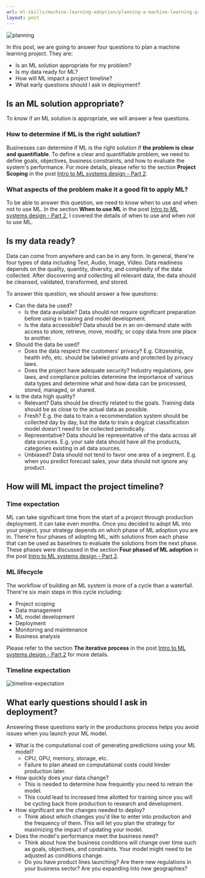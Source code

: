 ```yaml
---
url: ml-skills/machine-learning-adoption/planning-a-machine-learning-project
layout: post
---
```


![planning][planning]

In this post, we are going to answer four questions to plan a machine learning project. They are:

- Is an ML solution appropriate for my problem?
- Is my data ready for ML?
- How will ML impact a project timeline?
- What early questions should I ask in deployment?

## Is an ML solution appropriate?

To know if an ML solution is appropriate, we will answer a few questions.

### How to determine if ML is the right solution?

Businesses can determine if ML is the right solution if **the problem is clear and quantifiable**. To define a clear and quantifiable problem, we need to define goals, objectives, business constraints, and how to evaluate the system's performance. For more details, please refer to the section **Project Scoping** in the post [Intro to ML systems design - Part 2](https://aiengineer.net/ml-skills/machine-learning-systems-design/intro-to-ml-systems-design-part-2/).

### What aspects of the problem make it a good fit to apply ML?

To be able to answer this question, we need to know when to use and when not to use ML. In the section **When to use ML** in the post [Intro to ML systems design - Part 2](https://aiengineer.net/ml-skills/machine-learning-systems-design/intro-to-ml-systems-design-part-2/), I covered the details of when to use and when not to use ML.

## Is my data ready?

Data can come from anywhere and can be in any form. In general, there're four types of data including Text, Audio, Image, Video. Data readiness depends on the quality, quantity, diversity, and complexity of the data collected. After discovering and collecting all relevant data, the data should be cleansed, validated, transformed, and stored.

To answer this question, we should answer a few questions:

- Can the data be used?
  - Is the data available? Data should not require significant preparation before using in training and model development.
  - Is the data accessible? Data should be in an on-demand state with access to store, retrieve, move, modify, or copy data from one place to another.
- Should the data be used?
  - Does the data respect the customers' privacy? E.g. Citizenship, health info, etc. should be labeled private and protected by privacy laws.
  - Does the project have adequate security? Industry regulations, gov laws, and compliance policies determine the importance of various data types and determine what and how data can be processed, stored, managed, or shared.
- Is the data high quality?
  - Relevant? Data should be directly related to the goals. Training data should be as close to the actual data as possible.
  - Fresh? E.g. the data to train a recommendation system should be collected day by day, but the data to train a dog/cat classification model doesn't need to be collected periodically.
  - Representative? Data should be representative of the data across all data sources. E.g. your sale data should have all the products, categories existing in all data sources.
  - Unbiased? Data should not tend to favor one area of a segment. E.g. when you predict forecast sales, your data should not ignore any product.

## How will ML impact the project timeline?

### Time expectation

ML can take significant time from the start of a project through production deployment. It can take even months. Once you decided to adopt ML into your project, your strategy depends on which phase of ML adoption you are in. There're four phases of adopting ML, with solutions from each phase that can be used as baselines to evaluate the solutions from the next phase. These phases were discussed in the section **Four phased of ML adoption** in the post [Intro to ML systems design - Part 2](https://aiengineer.net/ml-skills/machine-learning-systems-design/intro-to-ml-systems-design-part-2/).

### ML lifecycle

The workflow of building an ML system is more of a cycle than a waterfall. There're six main steps in this cycle including:

- Project scoping
- Data management
- ML model development
- Deployment
- Monitoring and maintenance
- Business analysis

Please refer to the section **The iterative process** in the post [Intro to ML systems design - Part 2](https://aiengineer.net/ml-skills/machine-learning-systems-design/intro-to-ml-systems-design-part-2/) for more details.

### Timeline expectation

![timeline-expectation][timeline-expectation]

## What early questions should I ask in deployment?

Answering these questions early in the productions process helps you avoid issues when you launch your ML model.

- What is the computational cost of generating predictions using your ML model?
  - CPU, GPU, memory, storage, etc.
  - Failure to plan ahead on computational costs could hinder production later.
- How quickly does your data change?
  - This is needed to determine how frequently you need to retrain the model.
  - This could lead to increased time allotted for training since you will be cycling back from production to research and development.
- How significant are the changes needed to deploy?
  - Think about which changes you'd like to enter into production and the frequency of them. This will let you plan the strategy for maximizing the impact of updating your model.
- Does the model's performance meet the business need?
  - Think about how the business conditions will change over time such as goals, objectives, and constraints. Your model might need to be adjusted as conditions change.
  - Do you have product lines launching? Are there new regulations in your business sector? Are you expanding into new geographies?

<!-- MARKDOWN LINKS & IMAGES -->

[planning]: /assets/images/ml-skills/machine-learning-adoption/planning-a-machine-learning-project/planning.jpg
[timeline-expectation]: /assets/images/ml-skills/machine-learning-adoption/planning-a-machine-learning-project/timeline-expectation.png
